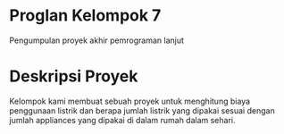 # Proglan Kelompok 7
Pengumpulan proyek akhir pemrograman lanjut
# Deskripsi Proyek
Kelompok kami membuat sebuah proyek untuk menghitung biaya penggunaan listrik dan berapa jumlah listrik yang dipakai sesuai dengan jumlah appliances yang dipakai di dalam rumah dalam sehari.
